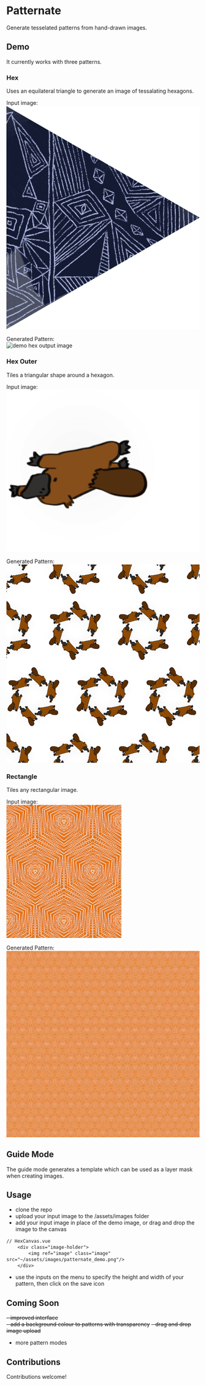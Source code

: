 # Patternate

Generate tesselated patterns from hand-drawn images.

## Demo

It currently works with three patterns. 

### Hex
Uses an equilateral triangle to generate an image of tessalating hexagons.

Input image: <br />
<img src="assets/demo/demo_input.png" alt="demo hex input image" />

Generated Pattern: <br />
<img src="assets/demo/demo_output.png" alt="demo hex output image" />

### Hex Outer
Tiles a triangular shape around a hexagon.

Input image: <br />
<img src="assets/demo/demo_hex_outer_input.png" alt="demo hex outer input image" />

Generated Pattern: <br />
<img src="assets/demo/demo_hex_outer_output.png" alt="demo hex outer output image" />

### Rectangle
Tiles any rectangular image.

Input image: <br />
<img src="assets/demo/demo_rect_input.png" alt="demo rectangle input image" />

Generated Pattern: <br />
<img src="assets/demo/demo_rect_output.png" alt="demo rectangle output image" />

## Guide Mode
The guide mode generates a template which can be used as a layer mask when creating images.

## Usage

- clone the repo
- upload your input image to the /assets/images folder
- add your input image in place of the demo image, or drag and drop the image to the canvas
```
// HexCanvas.vue
    <div class="image-holder">
        <img ref="image" class="image" src="~/assets/images/patternate_demo.png"/>
    </div>
```
- use the inputs on the menu to specify the height and width of your pattern, then click on the save icon

## Coming Soon

~~- improved interface~~<br/>
~~- add a background colour to patterns with transparency~~
~~- drag and drop image upload~~
- more pattern modes

## Contributions

Contributions welcome!
